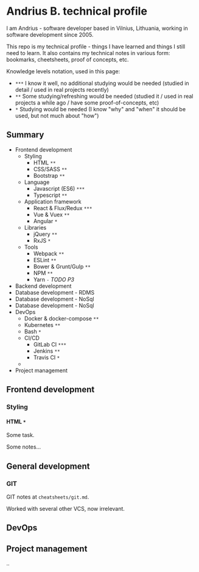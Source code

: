 # Andrius B. technical profile

I am Andrius - software developer based in Vilnius, Lithuania, working in software development since 2005.

This repo is my technical profile - things I have learned and things I still need to learn. It also contains my technical notes in various form: bookmarks, cheetsheets, proof of concepts, etc.

Knowledge levels notation, used in this page:

- `***` I know it well, no additional studying would be needed (studied in detail / used in real projects recently)
- `**` Some studying/refreshing would be needed (studied it / used in real projects a while ago / have some proof-of-concepts, etc)
- `*` Studying would be needed (I know "why" and "when" it should be used, but not much about "how")

## Summary

- Frontend development
  - Styling
    - HTML `**`
    - CSS/SASS `**`
    - Bootstrap `**`
  - Language
    - Javascript (ES6) `***`
    - Typescript `**`
  - Application framework
    - React & Flux/Redux `***`
    - Vue & Vuex `**`
    - Angular `*`
  - Libraries
    - jQuery `**`
    - RxJS `*`
  - Tools
    - Webpack `**`
    - ESLint `**`
    - Bower & Grunt/Gulp `**`
    - NPM `**`
    - Yarn `-` _TODO P3_
- Backend development
- Database development - RDMS
- Database development - NoSql
- Database development - NoSql
- DevOps
  - Docker & docker-compose `**`
  - Kubernetes `**`
  - Bash `*`
  - CI/CD
    - GitLab CI `***`
    - Jenkins `**`
    - Travis CI `*`
  -
- Project management

## Frontend development

### Styling

#### HTML `*`

Some task.

Some notes...

## General development

### GIT

GIT notes at `cheatsheets/git.md`.

Worked with several other VCS, now irrelevant.

## DevOps

## Project management

..
